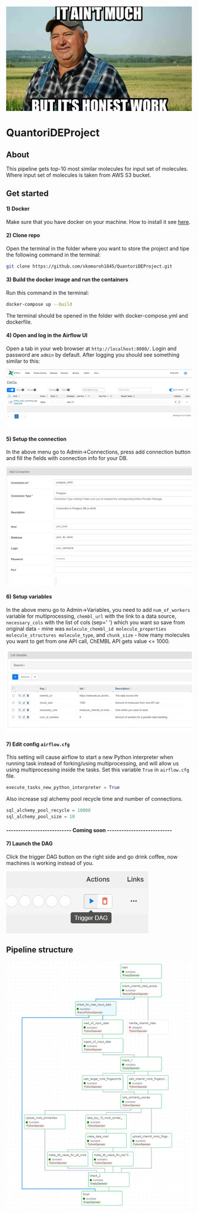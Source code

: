 
![alt text](imgs/image-5.png)

# QuantoriDEProject
## About 
This pipeline gets top-10 most similar molecules for input set of molecules. Where input set of molecules is taken from AWS S3 bucket. 

## Get started

#### 1) Docker
Make sure that you have docker on your machine. How to install it see [here](https://www.docker.com/get-started/).

#### 2) Clone repo
Open the terminal in the folder where you want to store the project and tipe the following command in the terminal:
```bash
git clone https://github.com/skomaroh1845/QuantoriDEProject.git
```

#### 3) Build the docker image and run the containers 
Run this command in the terminal:
```bash
docker-compose up --build
```
The terminal should be opened in the folder with docker-compose.yml and dockerfile.

#### 4) Open and log in the Airflow UI
Open a tab in your web browser at `http://localhost:8080/`. Login and password are `admin` by default. After logging you should see something similar to this:

![alt text](imgs/image-2.png)

#### 5) Setup the connection
In the above menu go to Admin->Connections, press add connection button and fill the fields with connection info for your DB.

![alt text](imgs/image.png)

#### 6) Setup variables
In the above menu go to Admin->Variables, you need to add `num_of_workers` variable for multiprocessing, `chembl_url` with the link to a data source, `necessary_cols` with the list of cols (sep=' ') which you want so save from original data - mine was `molecule_chembl_id molecule_properties molecule_structures molecule_type`, and `chunk_size` - how many molecules you want to get from one API call, ChEMBL API gets value <= 1000.

![alt text](imgs/image-4.png)

#### 7) Edit config `airflow.cfg`
This setting will cause airflow to start a new Python interpreter when running task instead of forking/using multiprocessing, and will allow us using multiprocessing inside the tasks. Set this variable `True` in `airflow.cfg` file.
```python
execute_tasks_new_python_interpreter = True
```
Also increase sql alchemy pool recycle time and number of connections.
```python
sql_alchemy_pool_recycle = 10000
sql_alchemy_pool_size = 10
```

#### --------------------------- Coming soon --------------------------- 

#### 7) Launch the DAG
Click the trigger DAG button on the right side and go drink coffee, now machines is working instead of you.

![alt text](imgs/image-3.png)



## Pipeline structure
![alt text](imgs/image-1.png)


